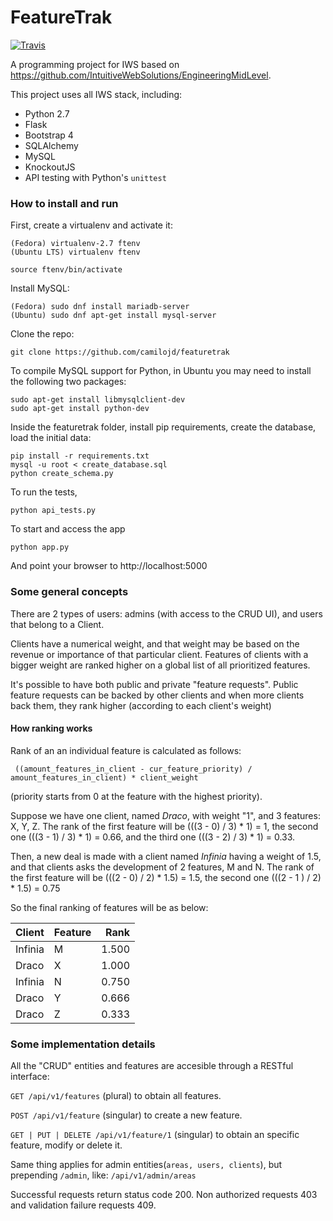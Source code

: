 # FeatureTrak

[![Travis](https://img.shields.io/travis/camilojd/FeatureTrak.svg?maxAge=2592000?style=flat-square)]()

A programming project for IWS based on https://github.com/IntuitiveWebSolutions/EngineeringMidLevel.

This project uses all IWS stack, including:

 * Python 2.7
 * Flask
 * Bootstrap 4
 * SQLAlchemy
 * MySQL
 * KnockoutJS
 * API testing with Python's `unittest`

### How to install and run

First, create a virtualenv and activate it:

```
(Fedora) virtualenv-2.7 ftenv
(Ubuntu LTS) virtualenv ftenv

source ftenv/bin/activate
```

Install MySQL:

```
(Fedora) sudo dnf install mariadb-server
(Ubuntu) sudo dnf apt-get install mysql-server
```

Clone the repo: 

```
git clone https://github.com/camilojd/featuretrak
```

To compile MySQL support for Python, in Ubuntu you may need to install the following two packages:
```
sudo apt-get install libmysqlclient-dev
sudo apt-get install python-dev
```

Inside the featuretrak folder, install pip requirements, create the database, load the initial data:

```
pip install -r requirements.txt
mysql -u root < create_database.sql
python create_schema.py
```

To run the tests,
```
python api_tests.py
```

To start and access the app
```
python app.py
```

And point your browser to http://localhost:5000
 
### Some general concepts

There are 2 types of users: admins (with access to the CRUD UI), and users that belong to a Client.

Clients have a numerical weight, and that weight may be based on the revenue or importance of that particular client. Features of clients with a bigger weight are ranked higher on a global list of all prioritized features.

It's possible to have both public and private "feature requests". Public feature requests can be backed by other clients and when more clients back them, they rank higher (according to each client's weight)

#### How ranking works

Rank of an an individual feature is calculated as follows:

 ` ((amount_features_in_client - cur_feature_priority) / amount_features_in_client) * client_weight`
 
 (priority starts from 0 at the feature with the highest priority).

Suppose we have one client, named *Draco*, with weight "1", and 3 features: X, Y, Z.
The rank of the first feature will be (((3 - 0) / 3) * 1) = 1, the second one (((3 - 1) / 3) * 1) = 0.66, and the third one (((3 - 2) / 3) * 1) = 0.33.

Then, a new deal is made with a client named *Infinia* having a weight of 1.5, and that clients asks the development of 2 features, M and N. The rank of the first feature will be (((2 - 0) / 2) * 1.5) = 1.5, the second one (((2 - 1 ) / 2) * 1.5) = 0.75

So the final ranking of features will be as below:

| Client        | Feature       | Rank  |
| ------------- |---------------| -----:|
| Infinia       | M             | 1.500 |
| Draco         | X             | 1.000 |
| Infinia       | N             | 0.750 |
| Draco         | Y             | 0.666 |
| Draco         | Z             | 0.333 |


### Some implementation details

All the "CRUD" entities and features are accesible through a RESTful interface:

`GET /api/v1/features` (plural) to obtain all features.

`POST /api/v1/feature` (singular) to create a new feature.

`GET | PUT | DELETE /api/v1/feature/1` (singular) to obtain an specific feature, modify or delete it.

Same thing applies for admin entities(`areas, users, clients`), but prepending `/admin`, like: `/api/v1/admin/areas`

Successful requests return status code 200. Non authorized requests 403 and validation failure requests 409.

